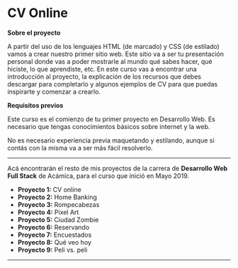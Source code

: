 # CV Online

__Sobre el proyecto__

A partir del uso de los lenguajes HTML (de marcado) y CSS (de estilado) vamos a crear nuestro primer sitio web. Este sitio va a ser tu presentación personal donde vas a poder mostrarle al mundo qué sabes hacer, qué hiciste, lo que aprendiste, etc. En este curso vas a encontrar una introducción al proyecto, la explicación de los recursos que debes descargar para completarlo y algunos ejemplos de CV para que puedas inspirarte y comenzar a crearlo.

__Requisitos previos__

Este curso es el comienzo de tu primer proyecto en Desarrollo Web. Es necesario que tengas conocimientos básicos sobre internet y la web.

No es necesario experiencia previa maquetando y estilando, aunque si contás con la misma va a ser más fácil resolverlo.

***

Acá encontrarán el resto de mis proyectos de la carrera de __Desarrollo Web Full Stack__ de Acámica, para el curso que inició en Mayo 2019.

* __Proyecto 1:__ CV online
* __Proyecto 2:__ Home Banking
* __Proyecto 3:__ Rompecabezas
* __Proyecto 4:__ Pixel Art
* __Proyecto 5:__ Ciudad Zombie
* __Proyecto 6:__ Reservando
* __Proyecto 7:__ Encuestados
* __Proyecto 8:__  Qué veo hoy
* __Proyecto 9:__ Peli vs. peli

***